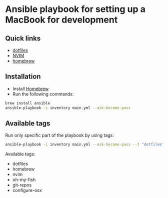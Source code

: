 # Ansible playbook for setting up a MacBook for development

## Quick links

- [dotfiles](roles/dotfiles/files)
- [NVIM](roles/dotfiles/files/.config/nvim)
- [homebrew](roles/homebrew/vars/main.yml)

## Installation

- Install [Homebrew](https://brew.sh/)
- Run the following commands:

```bash
brew install ansible
ansible-playbook -i inventory main.yml --ask-become-pass
```

## Available tags

Run only specific part of the playbook by using tags:

```bash
ansible-playbook -i inventory main.yml --ask-become-pass --t "dotfiles"
```

Available tags:

- dotfiles
- homebrew
- nvim
- oh-my-fish
- git-repos
- configure-osx
